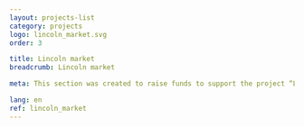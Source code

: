 ```yaml
---
layout: projects-list
category: projects
logo: lincoln_market.svg
order: 3

title: Lincoln market
breadcrumb: Lincoln market

meta: This section was created to raise funds to support the project “Lincoln&nbsp;virus”.

lang: en
ref: lincoln_market
---
```

